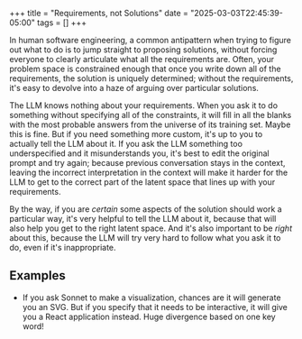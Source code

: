 +++
title = "Requirements, not Solutions"
date = "2025-03-03T22:45:39-05:00"
tags = []
+++

In human software engineering, a common antipattern when trying to figure out
what to do is to jump straight to proposing solutions, without forcing
everyone to clearly articulate what all the requirements are.  Often, your
problem space is constrained enough that once you write down all of the
requirements, the solution is uniquely determined; without the requirements,
it's easy to devolve into a haze of arguing over particular solutions.

The LLM knows nothing about your requirements.  When you ask it to do
something without specifying all of the constraints, it will fill in all the
blanks with the most probable answers from the universe of its training set.
Maybe this is fine. But if you need something more custom, it's up to you to
actually tell the LLM about it.  If you ask the LLM something too
underspecified and it misunderstands you, it's best to edit the original
prompt and try again; because previous conversation stays in the context,
leaving the incorrect interpretation in the context will make it harder for
the LLM to get to the correct part of the latent space that lines up with your
requirements.

By the way, if you are *certain* some aspects of the solution should work a
particular way, it's very helpful to tell the LLM about it, because that will
also help you get to the right latent space.  And it's also important to
be *right* about this, because the LLM will try very hard to follow what
you ask it to do, even if it's inappropriate.

## Examples

- If you ask Sonnet to make a visualization, chances are it will generate you
  an SVG.  But if you specify that it needs to be interactive, it will give
  you a React application instead.  Huge divergence based on one key word!
